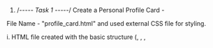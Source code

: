 1. /*----- Task 1 -----*/
Create a Personal Profile Card -

  File Name - "profile_card.html" and used external CSS file for styling.

i. HTML file created with the basic structure
   (<!DOCTYPE html>, <html>, <head>, <title>, <body>).

ii. Applied only raw CSS

iii. Profile card included the following contents (Must-have items):

          a. Name,
          b. Occupation,
          c. Short description, and
          d. Contact information (email, mobile number).

iv. It is ensured that the profile card is centered both horizontally
    and vertically on the page.

2./*----- Task 2 -----*/
  Finding the largest number using PHP -

 File Name - "largest_number.php"

i. Three given numbers are:

          a. $num1 = 4,
          b. $num2 = 5, and
          c. $num3 = 6.

ii. Used - "if-else" statements.

3. /*----- Task 3 -----*/
 Celsius to Fahrenheit Conversion -

  File Name - "celsius_to_fahrenheit.php"

  Writing a PHP script to convert temperature from Celsius to Fahrenheit -

i. Given temperature is 32 degrees Celsius.
ii. Printed the result using the "printf" function and the result
  showed up to 2 decimal points.


